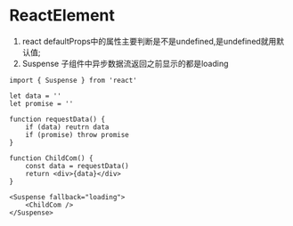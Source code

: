 # ReactElement

1. react defaultProps中的属性主要判断是不是undefined,是undefined就用默认值;
2. Suspense 子组件中异步数据流返回之前显示的都是loading
```React
import { Suspense } from 'react'

let data = ''
let promise = ''

function requestData() {
    if (data) reutrn data
    if (promise) throw promise
}

function ChildCom() {
    const data = requestData()
    return <div>{data}</div>    
}

<Suspense fallback="loading">
    <ChildCom />
</Suspense>

```